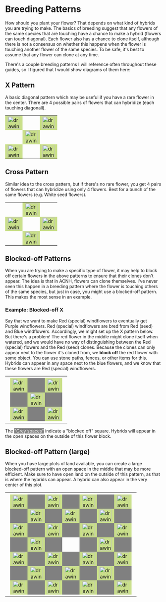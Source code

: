 # Breeding Patterns

How should you plant your flower?  That depends on what kind of hybrids you are trying to make.  The basics of breeding suggest that any flowers of the same species that are touching have a chance to make a hybrid (flowers can touch diagonal).  Each flower also has a chance to clone itself, although there is not a consensus on whether this happens when the flower is touching another flower of the same species.  To be safe, it's best to assume that any flower can clone at any time.  

There's a couple breeding patterns I will reference often throughout these guides, so I figured that I would show diagrams of them here:

## X Pattern

A basic diagonal pattern which may be useful if you have a rare flower in the center.  There are 4 possible pairs of flowers that can hybridize (each touching diagonall).  

<center>
<table>
<tr>
    <td bgcolor="#c9df8a"><img src="https://i.imgur.com/WbH1f0y.png" alt="drawing" height="40" align="top"/></td>
    <td> </td>
    <td bgcolor="#c9df8a"><img src="https://i.imgur.com/WbH1f0y.png" alt="drawing" height="40" align="top"/></td>
</tr>
<tr>
    <td> </td>
    <td bgcolor="#c9df8a"><img src="https://i.imgur.com/WbH1f0y.png" alt="drawing" height="40" align="top"/></td>
    <td> </td>
</tr>
<tr>
    <td bgcolor="#c9df8a"><img src="https://i.imgur.com/WbH1f0y.png" alt="drawing" height="40" align="top"/></td>
    <td> </td>
    <td bgcolor="#c9df8a"><img src="https://i.imgur.com/WbH1f0y.png" alt="drawing" height="40" align="top"/></td>
</tr>
</table>
</center>

## Cross Pattern 

Similar idea to the cross pattern, but if there's no rare flower, you get 4 pairs of flowers that can hybridize using only 4 flowers.  Best for a bunch of the same flowers (e.g. White seed flowers).  

<center>
<table>
<tr>
    <td> </td>
    <td bgcolor="#c9df8a"><img src="https://i.imgur.com/WbH1f0y.png" alt="drawing" height="40" align="top"/></td>
    <td> </td>
</tr>
<tr>
    <td bgcolor="#c9df8a"><img src="https://i.imgur.com/WbH1f0y.png" alt="drawing" height="40" align="top"/></td>
    <td> </td>
    <td bgcolor="#c9df8a"><img src="https://i.imgur.com/WbH1f0y.png" alt="drawing" height="40" align="top"/></td>
</tr>
<tr>
    <td> </td>
    <td bgcolor="#c9df8a"><img src="https://i.imgur.com/WbH1f0y.png" alt="drawing" height="40" align="top"/></td>
    <td> </td>
</tr>
</table>
</center>


## Blocked-off Patterns

When you are trying to make a specific type of flower, it may help to block off certain flowers in the above patterns to ensure that their clones don't appear.  The idea is that in ACNH, flowers can clone themselves.  I've never seen this happen in a breeding pattern where the flower is touching others of the same species, but just in case, you might use a blocked-off pattern.  This makes the most sense in an example.


### Example: Blocked-off X

Say that we want to make Red (special) windflowers to eventually get Purple windflowers.  Red (special) windflowers are bred from Red (seed) and Blue windflowers.  Accordingly, we might set up the X pattern below.  But there's a problem!  The red flower in the middle might clone itself when watered, and we would have no way of distinguishing between the Red (special) flowers and the Red (seed) clones.  Because the clones can only appear next to the flower it's cloned from, we **block off** the red flower with some object.  You can use stone paths, fences, or other items for this.  Hybrids can appear in any space next to the blue flowers, and we know that these flowers are Red (special) windflowers.  


<center>
<table>
<tr>
    <td ></td>
    <td ></td>
    <td ></td>
    <td ></td>
    <td ></td>
</tr>
<tr>
    <td ></td>
    <td bgcolor="#c9df8a"><img src="https://i.imgur.com/enSgApS.png" alt="drawing" height="40" align="top"/></td>
    <td bgcolor="#808080"> </td>
    <td bgcolor="#c9df8a"><img src="https://i.imgur.com/enSgApS.png" alt="drawing" height="40" align="top"/></td>
    <td ></td>
</tr>
<tr>
    <td ></td>
    <td bgcolor="#808080"> </td>
    <td bgcolor="#c9df8a"><img src="https://i.imgur.com/ZEV3HiA.png" alt="drawing" height="40" align="top"/></td>
    <td bgcolor="#808080"> </td>
    <td ></td>
</tr>
<tr>
    <td ></td>
    <td bgcolor="#c9df8a"><img src="https://i.imgur.com/enSgApS.png" alt="drawing" height="40" align="top"/></td>
    <td bgcolor="#808080"> </td>
    <td bgcolor="#c9df8a"><img src="https://i.imgur.com/enSgApS.png" alt="drawing" height="40" align="top"/></td>
    <td ></td>
</tr>
<tr>
    <td ></td>
    <td ></td>
    <td ></td>
    <td ></td>
    <td ></td>
</tr>
</table>
</center>




The <span style="background-color:#808080; color:#ffffff;">"Grey spaces"</span> indicate a "blocked off" square.  Hybrids will appear in the open spaces on the outside of this flower block.  

## Blocked-off Pattern (large)

When you have large plots of land available, you can create a large blocked-off pattern with an open space in the middle that may be more efficient.  Make sure to have open land on the outside of this pattern, as that is where the hybrids can appear.  A hybrid can also appear in the very center of this plot. 

<center>
<table>
<tr>
    <td ></td>
    <td ></td>
    <td ></td>
    <td ></td>
    <td ></td>
    <td ></td>
    <td ></td>
    <td ></td>
    <td ></td>
</tr>
<tr>
    <td ></td>
    <td bgcolor="#c9df8a"><img src="https://i.imgur.com/enSgApS.png" alt="drawing" height="40" align="top"/></td>
    <td bgcolor="#808080"> </td>
    <td bgcolor="#c9df8a"><img src="https://i.imgur.com/enSgApS.png" alt="drawing" height="40" align="top"/></td>
    <td bgcolor="#808080"> </td>
    <td bgcolor="#c9df8a"><img src="https://i.imgur.com/enSgApS.png" alt="drawing" height="40" align="top"/></td>
    <td bgcolor="#808080"> </td>
    <td bgcolor="#c9df8a"><img src="https://i.imgur.com/enSgApS.png" alt="drawing" height="40" align="top"/></td>
    <td ></td>
</tr>
<tr>
    <td ></td>
    <td bgcolor="#808080"> </td>
    <td bgcolor="#c9df8a"><img src="https://i.imgur.com/ZEV3HiA.png" alt="drawing" height="40" align="top"/></td>
    <td bgcolor="#808080"> </td>
    <td bgcolor="#c9df8a"><img src="https://i.imgur.com/ZEV3HiA.png" alt="drawing" height="40" align="top"/></td>
    <td bgcolor="#808080"> </td>
    <td bgcolor="#c9df8a"><img src="https://i.imgur.com/ZEV3HiA.png" alt="drawing" height="40" align="top"/></td>
    <td bgcolor="#808080"> </td>
    <td ></td>
</tr>
<tr>
    <td ></td>
    <td bgcolor="#c9df8a"><img src="https://i.imgur.com/enSgApS.png" alt="drawing" height="40" align="top"/></td>
    <td bgcolor="#808080"> </td>
    <td bgcolor="#c9df8a"><img src="https://i.imgur.com/enSgApS.png" alt="drawing" height="40" align="top"/></td>
    <td bgcolor="#808080"> </td>
    <td bgcolor="#c9df8a"><img src="https://i.imgur.com/enSgApS.png" alt="drawing" height="40" align="top"/></td>
    <td bgcolor="#808080"> </td>
    <td bgcolor="#c9df8a"><img src="https://i.imgur.com/enSgApS.png" alt="drawing" height="40" align="top"/></td>
    <td ></td>
</tr>
<tr>
    <td ></td>
    <td bgcolor="#808080"> </td>
    <td bgcolor="#c9df8a"><img src="https://i.imgur.com/ZEV3HiA.png" alt="drawing" height="40" align="top"/></td>
    <td bgcolor="#808080"> </td>
    <td ></td>
    <td bgcolor="#808080"> </td>
    <td bgcolor="#c9df8a"><img src="https://i.imgur.com/ZEV3HiA.png" alt="drawing" height="40" align="top"/></td>
    <td bgcolor="#808080"> </td>
    <td ></td>
</tr>
<tr>
    <td ></td>
    <td bgcolor="#c9df8a"><img src="https://i.imgur.com/enSgApS.png" alt="drawing" height="40" align="top"/></td>
    <td bgcolor="#808080"> </td>
    <td bgcolor="#c9df8a"><img src="https://i.imgur.com/enSgApS.png" alt="drawing" height="40" align="top"/></td>
    <td bgcolor="#808080"> </td>
    <td bgcolor="#c9df8a"><img src="https://i.imgur.com/enSgApS.png" alt="drawing" height="40" align="top"/></td>
    <td bgcolor="#808080"> </td>
    <td bgcolor="#c9df8a"><img src="https://i.imgur.com/enSgApS.png" alt="drawing" height="40" align="top"/></td>
    <td ></td>
</tr>
<tr>
    <td ></td>
    <td bgcolor="#808080"> </td>
    <td bgcolor="#c9df8a"><img src="https://i.imgur.com/ZEV3HiA.png" alt="drawing" height="40" align="top"/></td>
    <td bgcolor="#808080"> </td>
    <td bgcolor="#c9df8a"><img src="https://i.imgur.com/ZEV3HiA.png" alt="drawing" height="40" align="top"/></td>
    <td bgcolor="#808080"> </td>
    <td bgcolor="#c9df8a"><img src="https://i.imgur.com/ZEV3HiA.png" alt="drawing" height="40" align="top"/></td>
    <td bgcolor="#808080"> </td>
    <td ></td>
</tr>
<tr>
    <td ></td>
    <td bgcolor="#c9df8a"><img src="https://i.imgur.com/enSgApS.png" alt="drawing" height="40" align="top"/></td>
    <td bgcolor="#808080"> </td>
    <td bgcolor="#c9df8a"><img src="https://i.imgur.com/enSgApS.png" alt="drawing" height="40" align="top"/></td>
    <td bgcolor="#808080"> </td>
    <td bgcolor="#c9df8a"><img src="https://i.imgur.com/enSgApS.png" alt="drawing" height="40" align="top"/></td>
    <td bgcolor="#808080"> </td>
    <td bgcolor="#c9df8a"><img src="https://i.imgur.com/enSgApS.png" alt="drawing" height="40" align="top"/></td>
    <td ></td>
</tr>
<tr>
    <td ></td>
    <td ></td>
    <td ></td>
    <td ></td>
    <td ></td>
    <td ></td>
    <td ></td>
    <td ></td>
    <td ></td>
</tr>
</table>
</center>




